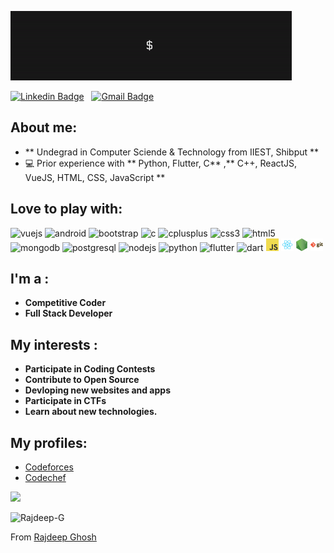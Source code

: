 ![me](https://raw.githubusercontent.com/Rajdeep-G/Rajdeep-G/main/icon/header.gif)


[![Linkedin Badge](https://img.shields.io/badge/-Rajdeep-blue?style=for-the-badge-square&logo=Linkedin&logoColor=white&link=https://www.linkedin.com/in/rajdeep-ghosh-b518bb1b1/)](https://www.linkedin.com/in/rajdeep-ghosh-b518bb1b1/) &nbsp; [![Gmail Badge](https://img.shields.io/badge/-ghoshrajdeep2000@gmail.com-c14438?style=for-the-badge-square&logo=Gmail&logoColor=white&link=mailto:ghoshrajdeep2000@gmail.com)](mailto:ghoshrajdeep2000@gmail.com)
<!--
**Rajdeep-G/Rajdeep-G** is a ✨ _special_ ✨ repository because its `README.md` (this file) appears on your GitHub profile.

Here are some ideas to get you started:

- 🔭 I’m currently working on ...
- 🌱 I’m currently learning ...
- 👯 I’m looking to collaborate on ...
- 🤔 I’m looking for help with ...
- 💬 Ask me about ...
- 📫 How to reach me: ...
- 😄 Pronouns: ...
- ⚡ Fun fact: ...
-->
## About me:
 - ** Undegrad in Computer Sciende & Technology from IIEST, Shibput ** 
 - 💻 Prior experience with ** Python, Flutter, C** ,** C++, ReactJS, VueJS, HTML, CSS, JavaScript **
## Love to play with:
<p align="left">
 <img src="https://devicons.github.io/devicon/devicon.git/icons/vuejs/vuejs-original-wordmark.svg" alt="vuejs" width="20" height="20"/> 
 <img src="https://devicons.github.io/devicon/devicon.git/icons/android/android-original-wordmark.svg" alt="android" width="20" height="20"/> 
 <img src="https://devicons.github.io/devicon/devicon.git/icons/bootstrap/bootstrap-plain.svg" alt="bootstrap" width="20" height="20"/> 
 <img src="https://devicons.github.io/devicon/devicon.git/icons/c/c-original.svg" alt="c" width="20" height="20"/> 
 <img src="https://devicons.github.io/devicon/devicon.git/icons/cplusplus/cplusplus-original.svg" alt="cplusplus" width="20" height="20"/> 
 <img src="https://devicons.github.io/devicon/devicon.git/icons/css3/css3-original-wordmark.svg" alt="css3" width="20" height="20"/> 
 <img src="https://devicons.github.io/devicon/devicon.git/icons/html5/html5-original-wordmark.svg" alt="html5" width="20" height="20"/> 
 <img src="https://devicons.github.io/devicon/devicon.git/icons/mongodb/mongodb-original-wordmark.svg" alt="mongodb" width="20" height="20"/> 
 <img src="https://devicons.github.io/devicon/devicon.git/icons/postgresql/postgresql-original-wordmark.svg" alt="postgresql" width="20" height="20"/> 
 <img src="https://devicons.github.io/devicon/devicon.git/icons/nodejs/nodejs-original-wordmark.svg" alt="nodejs" width="20" height="20"/> 
 <img src="https://devicons.github.io/devicon/devicon.git/icons/python/python-original-wordmark.svg" alt="python" width="20" height="20"/> 
 <img src="https://cdn.jsdelivr.net/npm/simple-icons@3.1.0/icons/flutter.svg" alt="flutter" width="20" height="20"/> 
 <img src="https://cdn.jsdelivr.net/npm/simple-icons@3.1.0/icons/dart.svg" alt="dart" width="20" height="20"/>
 <img height="20" width="20" src="https://raw.githubusercontent.com/github/explore/80688e429a7d4ef2fca1e82350fe8e3517d3494d/topics/javascript/javascript.png">
 <img height="20" width="20" src="https://raw.githubusercontent.com/github/explore/80688e429a7d4ef2fca1e82350fe8e3517d3494d/topics/react/react.png">
 <img height="20" width="20" src="https://raw.githubusercontent.com/github/explore/80688e429a7d4ef2fca1e82350fe8e3517d3494d/topics/nodejs/nodejs.png">
 <img height="20" width="20" src="https://raw.githubusercontent.com/github/explore/80688e429a7d4ef2fca1e82350fe8e3517d3494d/topics/git/git.png"></p>

## I'm a :
 - **Competitive Coder**
 - **Full Stack Developer**


##  My interests :
 - **Participate in Coding Contests**
 - **Contribute to Open Source**
 - **Devloping new websites and apps**
 - **Participate in CTFs**
 - **Learn about new technologies.** 

## My profiles:
 - <a href="https://codeforces.com/profile/Rajdeep2k" target="blank">Codeforces</a>
 - <a href="https://www.codechef.com/users/raj_deep19" target="blank">Codechef</a>
 



<p align="left">
<img src="https://github-readme-stats.vercel.app/api?username=Rajdeep-G&&show_icons=true&title_color=000000&icon_color=ccccccf&text_color=000000&bg_color=ffffff" width="50%"/>
</p>

<p align="left"> <img src="https://komarev.com/ghpvc/?username=Rajdeep-G" alt="Rajdeep-G" /> </p>

From [Rajdeep Ghosh](https://github.com/Rajdeep-G)
